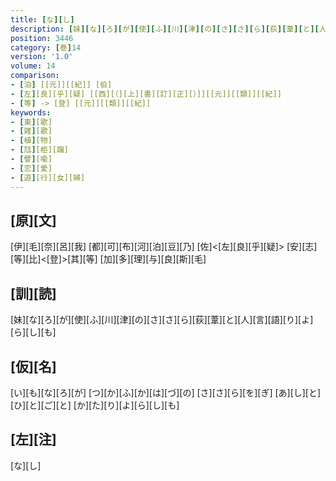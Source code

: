 ```yaml
---
title: [な][し]
description: [妹][な][ろ][が][使][ふ][川][津][の][さ][さ][ら][荻][葦][と][人][言][語][り][よ][ら][し][も]
position: 3446
category: [巻]14
version: '1.0'
volume: 14
comparison:
- [泊] [[元]][[紀]] [伯]
- [左][良][乎][疑] [[西][（][上][書][訂][正][）]][[元]][[類]][[紀]]
- [等] -> [登] [[元]][[類]][[紀]]
keywords:
- [東][歌]
- [雑][歌]
- [植][物]
- [尫][柜][蹋]
- [譬][喩]
- [恋][愛]
- [遊][行][女][婦]
---
```


## [原][文]

[伊][毛][奈][呂][我] [都][可][布][河][泊][豆][乃] [佐]<[左][良][乎][疑]> [安][志][等][比]<[登]>[其][等] [加][多][理][与][良][斯][毛]

## [訓][読]

[妹][な][ろ][が][使][ふ][川][津][の][さ][さ][ら][荻][葦][と][人][言][語][り][よ][ら][し][も]

## [仮][名]

[い][も][な][ろ][が] [つ][か][ふ][か][は][づ][の] [さ][さ][ら][を][ぎ] [あ][し][と][ひ][と][ご][と] [か][た][り][よ][ら][し][も]

## [左][注]

[な][し]
